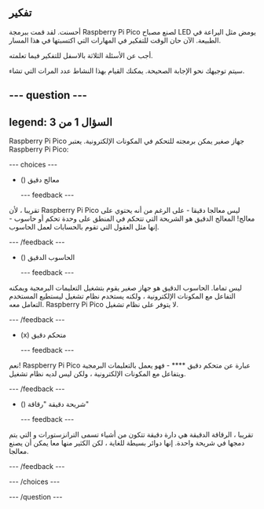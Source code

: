 ## تفكير

أحسنت. لقد قمت ببرمجة Raspberry Pi Pico لصنع مصباح LED يومض مثل اليراعة في الطبيعة. الآن حان الوقت للتفكير في المهارات التي اكتسبتها في هذا المسار.

أجب عن الأسئلة الثلاثة بالاسفل للتفكير فيما تعلمته.

سيتم توجيهك نحو الإجابة الصحيحة. يمكنك القيام بهذا النشاط عدد المرات التي تشاء.

--- question ---
---
legend: السؤال 1 من 3
---

Raspberry Pi Pico جهاز صغير يمكن برمجته للتحكم في المكونات الإلكترونية. يعتبر Raspberry Pi Pico:

--- choices ---

- () معالج دقيق

  --- feedback ---

تقريبا ، لأن Raspberry Pi Pico ليس معالجا دقيقا - على الرغم من أنه يحتوي على معالج! المعالج الدقيق هو الشريحة التي تتحكم في المنطق على وحدة تحكم أو حاسوب - إنها مثل العقول التي تقوم بالحسابات لعمل الحاسوب.

  --- /feedback ---

- () الحاسوب الدقيق

  --- feedback ---

ليس تماما. الحاسوب الدقيق هو جهاز صغير يقوم بتشغيل التعليمات البرمجية ويمكنه التفاعل مع المكونات الإلكترونية ، ولكنه يستخدم نظام تشغيل ليستطيع المستخدم التعامل معه. Raspberry Pi Pico لا يتوفر على نظام تشغيل.

  --- /feedback ---

- (x) متحكم دقيق

  --- feedback ---

نعم! Raspberry Pi Pico عبارة عن متحكم دقيق **** - فهو يعمل بالتعليمات البرمجية ويتفاعل مع المكونات الإلكترونية ، ولكن ليس لديه نظام تشغيل.

  --- /feedback ---

- () شريحة دقيقة "رقاقة"

  --- feedback ---

تقريبا ، الرقاقة الدقيقة هي دارة دقيقة تتكون من أشياء تسمى الترانزستورات و التي يتم دمجها في شريحة واحدة. إنها دوائر بسيطة للغاية ، لكن الكثير منها معا يمكن أن يصنع معالجا.

  --- /feedback ---

--- /choices ---

--- /question ---
